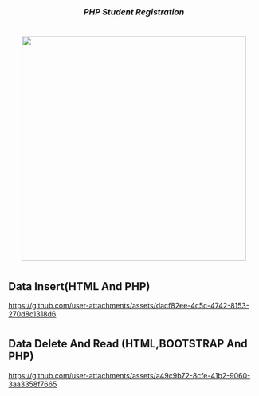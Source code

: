 
###
<h1></h1>
<h3 align="center"><i>
  PHP Student Registration
</i></h3>
<h1></h1>
<div align="center">
<img src="https://github.com/user-attachments/assets/d6d4f3f6-ce23-4ebe-98dd-337a1a393ce8" height=450px hspace=20>

</div>

<h1></h1>
<div align="center">
<!-- <a href="">-> Video Link <-</a> -->
</div>
<h1></h1>



## Data Insert(HTML And PHP)
https://github.com/user-attachments/assets/dacf82ee-4c5c-4742-8153-270d8c1318d6

<h1></h1>

## Data Delete And Read (HTML,BOOTSTRAP And PHP)

https://github.com/user-attachments/assets/a49c9b72-8cfe-41b2-9060-3aa3358f7665

